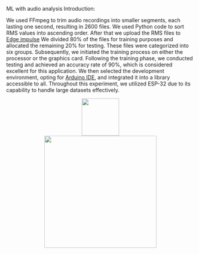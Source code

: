 ML with audio analysis
Introduction:

We used FFmpeg to trim audio recordings into smaller segments, each lasting one second, resulting in 2600 files. 
We used Python code to sort RMS values into ascending order.
After that we upload the RMS files to [Edge impulse](https://edgeimpulse.com/)
We divided 80% of the files for training purposes and allocated the remaining 20% for testing. 
These files were categorized into six groups.
Subsequently, we initiated the training process on either the processor or the graphics card.
Following the training phase, we conducted testing and achieved an accuracy rate of 90%, which is considered excellent for this application.
We then selected the development environment, opting for [Arduino IDE](https://www.arduino.cc/en/software), and integrated it into a library accessible to all.
Throughout this experiment, we utilized ESP-32 due to its capability to handle large datasets effectively.
<div id="header" align="center">
  <img src="https://diyi0t.com/wp-content/uploads/2020/12/Sound-Sensor-ESP32-ESP-WROOM-32-_Steckplatine.png" width="100"/>
</div>

<div align="center">
  <img src="https://media.tenor.com/iNk-1osmqAsAAAAi/arduino.gif="600" height="300"/>
</div>
